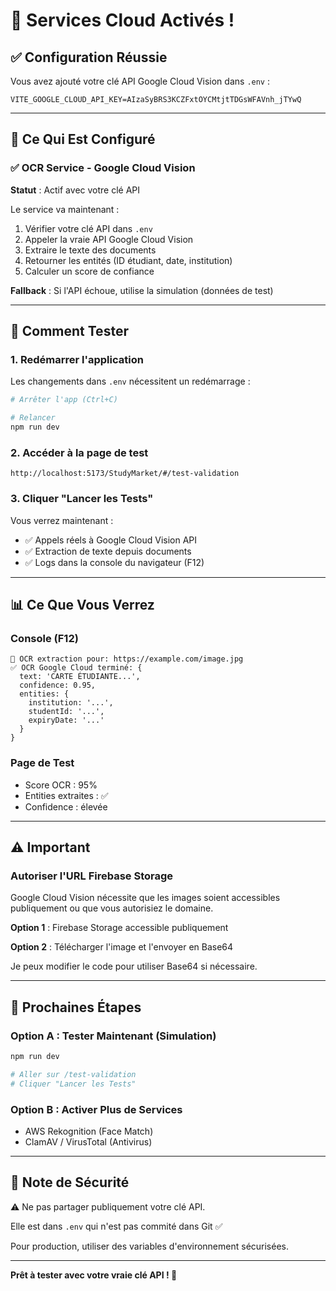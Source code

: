 # 🚀 Services Cloud Activés !

## ✅ Configuration Réussie

Vous avez ajouté votre clé API Google Cloud Vision dans `.env` :

```env
VITE_GOOGLE_CLOUD_API_KEY=AIzaSyBRS3KCZFxtOYCMtjtTDGsWFAVnh_jTYwQ
```

---

## 🎯 Ce Qui Est Configuré

### ✅ OCR Service - Google Cloud Vision

**Statut** : Actif avec votre clé API

Le service va maintenant :
1. Vérifier votre clé API dans `.env`
2. Appeler la vraie API Google Cloud Vision
3. Extraire le texte des documents
4. Retourner les entités (ID étudiant, date, institution)
5. Calculer un score de confiance

**Fallback** : Si l'API échoue, utilise la simulation (données de test)

---

## 🧪 Comment Tester

### 1. Redémarrer l'application

Les changements dans `.env` nécessitent un redémarrage :

```bash
# Arrêter l'app (Ctrl+C)

# Relancer
npm run dev
```

### 2. Accéder à la page de test

```
http://localhost:5173/StudyMarket/#/test-validation
```

### 3. Cliquer "Lancer les Tests"

Vous verrez maintenant :
- ✅ Appels réels à Google Cloud Vision API
- ✅ Extraction de texte depuis documents
- ✅ Logs dans la console du navigateur (F12)

---

## 📊 Ce Que Vous Verrez

### Console (F12)

```
📄 OCR extraction pour: https://example.com/image.jpg
✅ OCR Google Cloud terminé: {
  text: 'CARTE ÉTUDIANTE...',
  confidence: 0.95,
  entities: {
    institution: '...',
    studentId: '...',
    expiryDate: '...'
  }
}
```

### Page de Test

- Score OCR : 95%
- Entities extraites : ✅
- Confidence : élevée

---

## ⚠️ Important

### Autoriser l'URL Firebase Storage

Google Cloud Vision nécessite que les images soient accessibles publiquement ou que vous autorisiez le domaine.

**Option 1** : Firebase Storage accessible publiquement

**Option 2** : Télécharger l'image et l'envoyer en Base64

Je peux modifier le code pour utiliser Base64 si nécessaire.

---

## 🔄 Prochaines Étapes

### Option A : Tester Maintenant (Simulation)

```bash
npm run dev

# Aller sur /test-validation
# Cliquer "Lancer les Tests"
```

### Option B : Activer Plus de Services

- AWS Rekognition (Face Match)
- ClamAV / VirusTotal (Antivirus)

---

## 📝 Note de Sécurité

⚠️ Ne pas partager publiquement votre clé API.

Elle est dans `.env` qui n'est pas commité dans Git ✅

Pour production, utiliser des variables d'environnement sécurisées.

---

**Prêt à tester avec votre vraie clé API ! 🚀**


